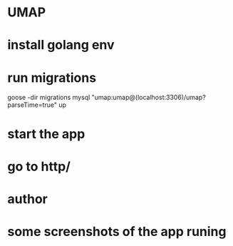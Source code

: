 # UMAP


# install golang env

# run migrations

goose -dir migrations mysql "umap:umap@(localhost:3306)/umap?parseTime=true" up 

# start the app

# go to http/

# author


# some screenshots of the app runing
